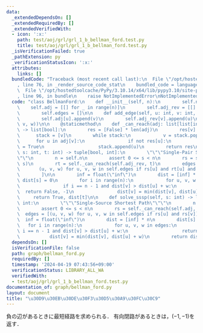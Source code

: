 ```yaml
---
data:
  _extendedDependsOn: []
  _extendedRequiredBy: []
  _extendedVerifiedWith:
  - icon: ':x:'
    path: test/aoj/grl/grl_1_b_bellman_ford.test.py
    title: test/aoj/grl/grl_1_b_bellman_ford.test.py
  _isVerificationFailed: true
  _pathExtension: py
  _verificationStatusIcon: ':x:'
  attributes:
    links: []
  bundledCode: "Traceback (most recent call last):\n  File \"/opt/hostedtoolcache/PyPy/3.10.14/x64/lib/pypy3.10/site-packages/onlinejudge_verify/documentation/build.py\"\
    , line 76, in _render_source_code_stat\n    bundled_code = language.bundle(\n\
    \  File \"/opt/hostedtoolcache/PyPy/3.10.14/x64/lib/pypy3.10/site-packages/onlinejudge_verify/languages/python.py\"\
    , line 96, in bundle\n    raise NotImplementedError\nNotImplementedError\n"
  code: "class BellmanFord:\n    def __init__(self, n):\n        self.n = n\n    \
    \    self.adj = [[] for _ in range(n)]\n        self.adj_rev = [[] for _ in range(n)]\n\
    \        self.edges = []\n\n    def add_edge(self, u: int, v: int, w: int):\n\
    \        self.adj[u].append(v)\n        self.adj_rev[v].append(u)\n        self.edges.append((u,\
    \ v, w))\n\n    @staticmethod\n    def _can_reach(adj: list[list[int]], v: int)\
    \ -> list[bool]:\n        res = [False] * len(adj)\n        res[v] = True\n  \
    \      stack = [v]\n        while stack:\n            v = stack.pop()\n      \
    \      for u in adj[v]:\n                if not res[u]:\n                    res[u]\
    \ = True\n                    stack.append(u)\n        return res\n\n    def solve_spsp(self,\
    \ s: int, t: int) -> tuple[bool, int]:\n        \"\"\"Single-Pair Shortest Path\"\
    \"\"\n        n = self.n\n        assert 0 <= s < n\n        rs = self._can_reach(self.adj,\
    \ s)\n        rt = self._can_reach(self.adj_rev, t)\n        edges = [\n     \
    \       (u, v, w) for u, v, w in self.edges if rs[u] and rt[u] and rs[v] and rt[v]\n\
    \        ]\n\n        inf = float(\"inf\")\n        dist = [inf] * n\n       \
    \ dist[s] = 0\n        for i in range(n):\n            for u, v, w in edges:\n\
    \                if i == n - 1 and dist[v] > dist[u] + w:\n                  \
    \  return False, -1\n                dist[v] = min(dist[v], dist[u] + w)\n   \
    \     return True, dist[t]\n\n    def solve_sssp(self, s: int) -> list[int] |\
    \ int:\n        \"\"\"Single-Source Shortest Path\"\"\"\n        n = self.n\n\
    \        assert 0 <= s < n\n        rs = self._can_reach(self.adj, s)\n      \
    \  edges = [(u, v, w) for u, v, w in self.edges if rs[u] and rs[v]]\n\n      \
    \  inf = float(\"inf\")\n        dist = [inf] * n\n        dist[s] = 0\n     \
    \   for i in range(n):\n            for u, v, w in edges:\n                if\
    \ i == n - 1 and dist[v] > dist[u] + w:\n                    return -1\n     \
    \           dist[v] = min(dist[v], dist[u] + w)\n        return dist\n"
  dependsOn: []
  isVerificationFile: false
  path: graph/bellman_ford.py
  requiredBy: []
  timestamp: '2024-04-19 07:43:56+09:00'
  verificationStatus: LIBRARY_ALL_WA
  verifiedWith:
  - test/aoj/grl/grl_1_b_bellman_ford.test.py
documentation_of: graph/bellman_ford.py
layout: document
title: "\u30D9\u30EB\u30DE\u30F3\u30D5\u30A9\u30FC\u30C9"
---
```


負の辺があるときに最短経路を求められる．
有向閉路があるときは，$(-1,-1)$を返す．

